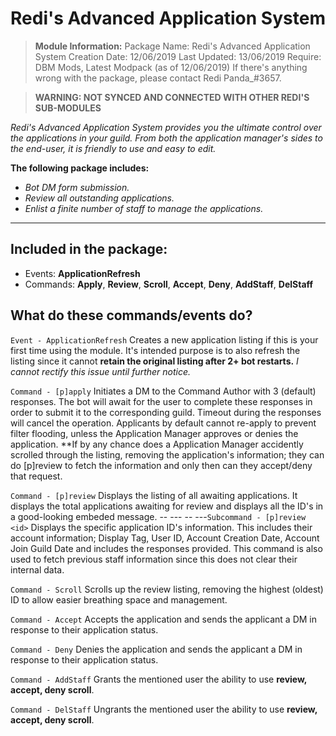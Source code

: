 # Redi's Advanced Application System

> **Module Information:** 
Package Name: Redi's Advanced Application System
Creation Date: 12/06/2019
Last Updated: 13/06/2019
Require: DBM Mods, Latest Modpack (as of 12/06/2019)
If there's anything wrong with the package, please contact Redi Panda_#3657.

> **WARNING: NOT SYNCED AND CONNECTED WITH OTHER REDI'S SUB-MODULES**

*Redi's Advanced Application System provides you the ultimate control over the applications in your guild. From both the application manager's sides to the end-user, it is friendly to use and easy to edit.*

**The following package includes:**

  - *Bot DM form submission.*
  - *Review all outstanding applications.*
  - *Enlist a finite number of staff to manage the applications.*
 

---
**Included in the package:**
- 
- Events: **ApplicationRefresh**
- Commands: **Apply**, **Review**, **Scroll**, **Accept**, **Deny**, **AddStaff**, **DelStaff**


## What do these commands/events do?
`Event - ApplicationRefresh`
Creates a new application listing if this is your first time using the module. It's intended purpose is to also refresh the listing since it cannot **retain the original listing after 2+ bot restarts.** *I cannot rectify this issue until further notice.*

`Command - [p]apply`
Initiates a DM to the Command Author with 3 (default) responses. The bot will await for the user to complete these responses in order to submit it to the corresponding guild. Timeout during the responses will cancel the operation. Applicants by default cannot re-apply to prevent filter flooding, unless the Application Manager approves or denies the application.
**If by any chance does a Application Manager accidently scrolled through the listing, removing the application's information; they can do [p]review <userid> to fetch the information and only then can they accept/deny that request.

`Command - [p]review`
Displays the listing of all awaiting applications. It displays the total applications awaiting for review and displays all the ID's in a good-looking embeded message.
-- --- -- ---`Subcommand - [p]review <id>`
Displays the specific application ID's information. This includes their account information; Display Tag, User ID, Account Creation Date, Account Join Guild Date and includes the responses provided. This command is also used to fetch previous staff information since this does not clear their internal data.

`Command - Scroll`
Scrolls up the review listing, removing the highest (oldest) ID to allow easier breathing space and management.

`Command - Accept`
Accepts the application and sends the applicant a DM in response to their application status.

`Command - Deny`
Denies the application and sends the applicant a DM in response to their application status.

`Command - AddStaff`
Grants the mentioned user the ability to use **review, accept, deny scroll**.

`Command - DelStaff`
Ungrants the mentioned user the ability to use **review, accept, deny scroll**.

#
